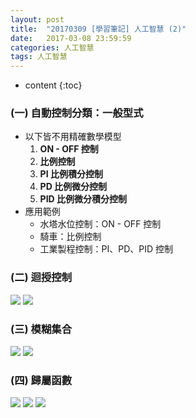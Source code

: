 ```yaml
---
layout: post
title:  "20170309 [學習筆記] 人工智慧 (2)"
date:   2017-03-08 23:59:59
categories: 人工智慧
tags: 人工智慧
---
```



* content
{:toc}


### (一) 自動控制分類：一般型式
* 以下皆不用精確數學模型
    1. **ON - OFF 控制**
    2. **比例控制**
    3. **PI 比例積分控制**
    4. **PD 比例微分控制**
    5. **PID 比例微分積分控制**
* 應用範例
    * 水塔水位控制：ON - OFF 控制
    * 騎車：比例控制
    * 工業製程控制：PI、PD、PID 控制


### (二) 迴授控制
![](https://i.imgur.com/QysvSAH.jpg)
![](https://i.imgur.com/VJcsemV.jpg)


### (三) 模糊集合
![](https://i.imgur.com/KQ9mDmH.jpg)
![](https://i.imgur.com/obEt0R0.jpg)


### (四) 歸屬函數
![](https://i.imgur.com/Gpc2LC6.jpg)
![](https://i.imgur.com/aJTphbA.jpg)
![](https://i.imgur.com/RyD8f4B.jpg)
